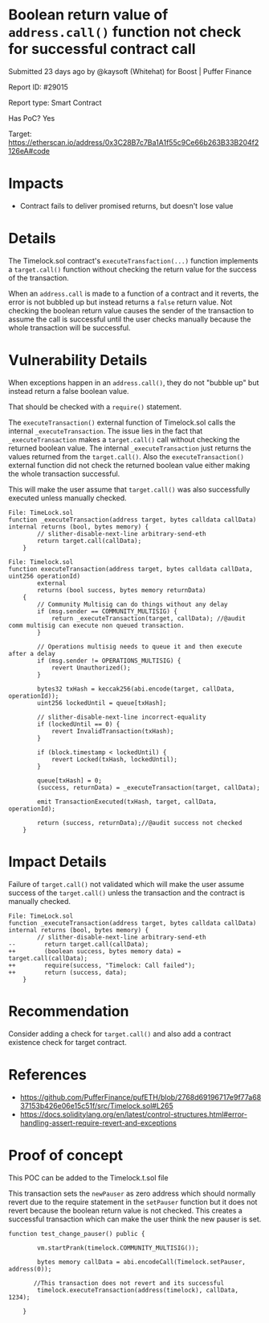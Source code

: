 # Boolean return value of `address.call()` function not check for successful contract call
Submitted 23 days ago by @kaysoft (Whitehat) for Boost | Puffer Finance

Report ID: #29015

Report type: Smart Contract

Has PoC? Yes

Target: https://etherscan.io/address/0x3C28B7c7Ba1A1f55c9Ce66b263B33B204f2126eA#code

# Impacts
- Contract fails to deliver promised returns, but doesn't lose value

# Details

The Timelock.sol contract's `executeTransfaction(...)` function implements a `target.call()` function without checking the return value for the success of the transaction.

When an `address.call` is made to a function of a contract and it reverts, the error is not bubbled up but instead returns a `false` return value. Not checking the boolean return value causes the sender of the transaction to assume the call is successful until the user checks manually because the whole transaction will be successful.

# Vulnerability Details
When exceptions happen in an `address.call()`, they do not "bubble up" but instead return a false boolean value.

That should be checked with a `require()` statement.

The `executeTransaction()` external function of Timelock.sol calls the internal `_executeTransaction`. The issue lies in the fact that `_executeTransaction` makes a `target.call()` call without checking the returned boolean value. The internal `_executeTransaction` just returns the values returned from the `target.call()`. Also the `executeTransaction()` external function did not check the returned boolean value either making the whole transaction successful.

This will make the user assume that `target.call()` was also successfully executed unless manually checked.

```
File: TimeLock.sol
function _executeTransaction(address target, bytes calldata callData) internal returns (bool, bytes memory) {
        // slither-disable-next-line arbitrary-send-eth
        return target.call(callData);
    }
```

```
File: Timelock.sol
function executeTransaction(address target, bytes calldata callData, uint256 operationId)
        external
        returns (bool success, bytes memory returnData)
    {
        // Community Multisig can do things without any delay
        if (msg.sender == COMMUNITY_MULTISIG) {
            return _executeTransaction(target, callData); //@audit comm multisig can execute non queued transaction.
        }

        // Operations multisig needs to queue it and then execute after a delay
        if (msg.sender != OPERATIONS_MULTISIG) {
            revert Unauthorized();
        }

        bytes32 txHash = keccak256(abi.encode(target, callData, operationId));
        uint256 lockedUntil = queue[txHash];

        // slither-disable-next-line incorrect-equality
        if (lockedUntil == 0) {
            revert InvalidTransaction(txHash);
        }

        if (block.timestamp < lockedUntil) {
            revert Locked(txHash, lockedUntil);
        }

        queue[txHash] = 0;
        (success, returnData) = _executeTransaction(target, callData);

        emit TransactionExecuted(txHash, target, callData, operationId);

        return (success, returnData);//@audit success not checked
    }
```

# Impact Details
Failure of `target.call()` not validated which will make the user assume success of the `target.call()` unless the transaction and the contract is manually checked.

```
File: TimeLock.sol
function _executeTransaction(address target, bytes calldata callData) internal returns (bool, bytes memory) {
        // slither-disable-next-line arbitrary-send-eth
--        return target.call(callData);
++        (boolean success, bytes memory data) = target.call(callData);
++        require(success, "Timelock: Call failed");
++        return (success, data);
    }
```

# Recommendation 
Consider adding a check for `target.call()` and also add a contract existence check for target contract.

# References
- https://github.com/PufferFinance/pufETH/blob/2768d69196717e9f77a6837153b426e06e15c51f/src/Timelock.sol#L265
- https://docs.soliditylang.org/en/latest/control-structures.html#error-handling-assert-require-revert-and-exceptions

# Proof of concept

This POC can be added to the Timelock.t.sol file

This transaction sets the `newPauser` as zero address which should normally revert due to the require statement in the `setPauser` function but it does not revert because the boolean return value is not checked. This creates a successful transaction which can make the user think the new pauser is set.

```
function test_change_pauser() public {

        vm.startPrank(timelock.COMMUNITY_MULTISIG());

        bytes memory callData = abi.encodeCall(Timelock.setPauser, address(0));

       //This transaction does not revert and its successful
        timelock.executeTransaction(address(timelock), callData, 1234);

    }
```

